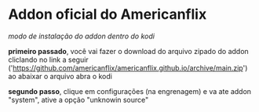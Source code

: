 # Addon oficial do Americanflix

_modo de instalação do addon dentro do kodi_

**primeiro passado**,
você vai fazer o download do arquivo zipado do addon cliclando no link a seguir ('https://github.com/americanflix/americanflix.github.io/archive/main.zip') ao abaixar o arquivo abra o kodi

**segundo passo**,
clique em configurações (na engrenagem) e va ate addon "system", ative a opção "unknowin source" 
